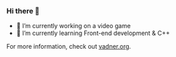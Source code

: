 ### Hi there 👋

- 🔭 I’m currently working on a video game
- 🌱 I’m currently learning Front-end development & C++
<!--
- 👯 I’m looking to collaborate on ...
- 🤔 I’m looking for help with ...
- 💬 Ask me about ...
- 📫 How to reach me: ...
- 😄 Pronouns: ...
- ⚡ Fun fact: ...
-->
For more information, check out [vadner.org](https://vadner.org/).
